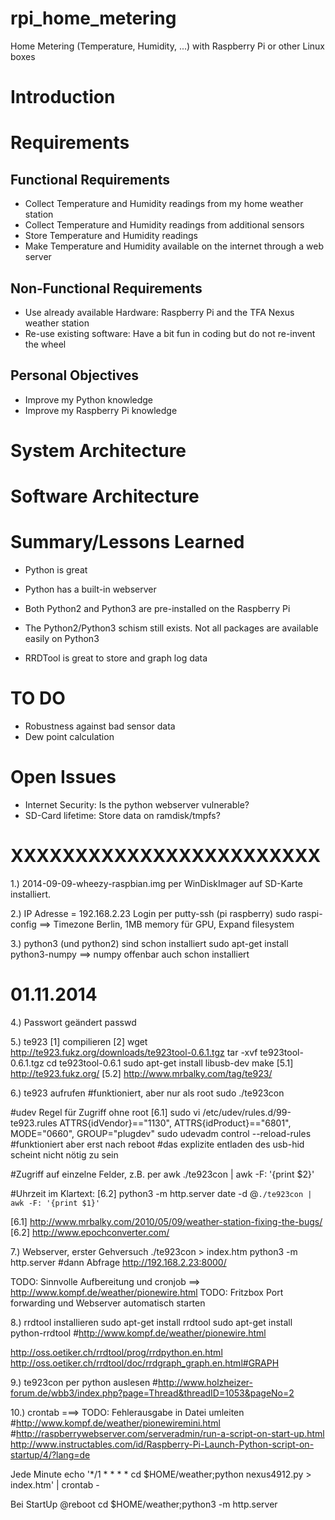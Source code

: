 rpi_home_metering
=================

Home Metering (Temperature, Humidity, ...) with Raspberry Pi or other Linux boxes

Introduction
============


Requirements
============

Functional Requirements
-----------------------
* Collect Temperature and Humidity readings from my home weather station
* Collect Temperature and Humidity readings from additional sensors
* Store Temperature and Humidity readings
* Make Temperature and Humidity available on the internet through a web server

Non-Functional Requirements
---------------------------
* Use already available Hardware: Raspberry Pi and the TFA Nexus weather station
* Re-use existing software: Have a bit fun in coding but do not re-invent the wheel

Personal Objectives
-------------------
* Improve my Python knowledge
* Improve my Raspberry Pi knowledge



System Architecture
===================


Software Architecture
=====================

Summary/Lessons Learned
=======================
* Python is great
* Python has a built-in webserver
* Both Python2 and Python3 are pre-installed on the Raspberry Pi
* The Python2/Python3 schism still exists. Not all packages are available easily on Python3

* RRDTool is great to store and graph log data

TO DO
=====
* Robustness against bad sensor data
* Dew point calculation


Open Issues
===========
* Internet Security: Is the python webserver vulnerable?
* SD-Card lifetime: Store data on ramdisk/tmpfs?



XXXXXXXXXXXXXXXXXXXXXXXX
========================

1.) 2014-09-09-wheezy-raspbian.img per WinDiskImager auf SD-Karte installiert.

2.) IP Adresse = 192.168.2.23
Login per putty-ssh (pi raspberry)
sudo raspi-config ==> Timezone Berlin, 1MB memory für GPU, Expand filesystem

3.) python3 (und python2) sind schon installiert
sudo apt-get install python3-numpy ==> numpy offenbar auch schon installiert


01.11.2014
=============================

4.) Passwort geändert
passwd

5.) te923 [1] compilieren [2]
wget http://te923.fukz.org/downloads/te923tool-0.6.1.tgz
tar -xvf te923tool-0.6.1.tgz
cd te923tool-0.6.1
sudo apt-get install libusb-dev
make
[5.1] http://te923.fukz.org/
[5.2] http://www.mrbalky.com/tag/te923/


6.) te923 aufrufen
#funktioniert, aber nur als root
sudo ./te923con 

#udev Regel für Zugriff ohne root [6.1]
sudo vi /etc/udev/rules.d/99-te923.rules
ATTRS{idVendor}=="1130", ATTRS{idProduct}=="6801", MODE="0660", GROUP="plugdev"
sudo udevadm control --reload-rules
#funktioniert aber erst nach reboot
#das explizite entladen des usb-hid scheint nicht nötig zu sein

#Zugriff auf einzelne Felder, z.B. per awk
./te923con | awk -F: '{print $2}'

#Uhrzeit im Klartext: [6.2] python3 -m http.server
date -d @`./te923con | awk -F: '{print $1}'`

[6.1] http://www.mrbalky.com/2010/05/09/weather-station-fixing-the-bugs/
[6.2] http://www.epochconverter.com/

7.) Webserver, erster Gehversuch
./te923con > index.htm
python3 -m http.server
#dann Abfrage http://192.168.2.23:8000/

TODO: Sinnvolle Aufbereitung und cronjob ==> http://www.kompf.de/weather/pionewire.html
TODO: Fritzbox Port forwarding und Webserver automatisch starten

8.) rrdtool installieren
sudo apt-get install rrdtool
sudo apt-get install python-rrdtool
#http://www.kompf.de/weather/pionewire.html

http://oss.oetiker.ch/rrdtool/prog/rrdpython.en.html
http://oss.oetiker.ch/rrdtool/doc/rrdgraph_graph.en.html#GRAPH




9.) te923con per python auslesen
#http://www.holzheizer-forum.de/wbb3/index.php?page=Thread&threadID=1053&pageNo=2


10.) crontab  ===> TODO: Fehlerausgabe in Datei umleiten
#http://www.kompf.de/weather/pionewiremini.html
#http://raspberrywebserver.com/serveradmin/run-a-script-on-start-up.html
http://www.instructables.com/id/Raspberry-Pi-Launch-Python-script-on-startup/4/?lang=de

Jede Minute
echo '*/1 * * * * cd $HOME/weather;python nexus4912.py > index.htm' | crontab -

Bei StartUp
@reboot cd $HOME/weather;python3 -m http.server



















